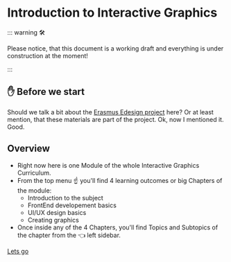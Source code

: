 # Introduction to Interactive Graphics


::: warning 🛠

Please notice, that this document is a working draft and everything is under construction at the moment! 

:::

## ✋ Before we start

Should we talk a bit about the [Erasmus Edesign project](https://e-disain.eu/en/) here? Or at least mention, that these materials are part of the project. Ok, now I mentioned it. Good.

## Overview

- Right now here is one Module of the whole Interactive Graphics Curriculum.
- From the top menu ☝ you'll find 4 learning outcomes or big Chapters of the module:
    - Introduction to the subject
    - FrontEnd developement basics
    - UI/UX design basics
    - Creating graphics
- Once inside any of the 4 Chapters, you'll find Topics and Subtopics of the chapter from the 👈 left sidebar.


<a class="ed-button ed-primary ed-elevated-025" href="/intro/intro/what.html">Lets go</a>


<!-- 

## Planning the design process
<DurationSnippet es="4" ei="4" />


## Kutseergonoomika
<DurationSnippet s="2" i="2" />


## Community and industry
<DurationSnippet i="3" es="2" /> -->


<!-- <script setup>
    import DurationSnippet from '../components/DurationSnippet.vue'
</script> -->